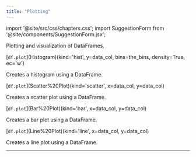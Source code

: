 ```yaml
---
title: "Plotting"
---
```


import '@site/src/css/chapters.css';
import SuggestionForm from '@site/components/SuggestionForm.jsx';

<p className="main-description">Plotting and visualization of DataFrames.</p>

<div className="method-container">
    <div className="method">
        [<code>df.plot</code>](Histogram)(kind='hist', y=data_col, bins=the_bins, density=True, ec='w')
    </div>
    <div className="description">
        <p>Creates a histogram using a DataFrame.</p>
    </div>
</div>

<div className="method-container">
    <div className="method">
        [<code>df.plot</code>](Scatter%20Plot)(kind='scatter', x=data_col, y=data_col)
    </div>
    <div className="description">
        <p>Creates a scatter plot using a DataFrame.</p>
    </div>
</div>

<div className="method-container">
    <div className="method">
        [<code>df.plot</code>](Bar%20Plot)(kind='bar', x=data_col, y=data_col)
    </div>
    <div className="description">
        <p>Creates a bar plot using a DataFrame.</p>
    </div>
</div>

<div className="method-container">
    <div className="method">
        [<code>df.plot</code>](Line%20Plot)(kind='line', x=data_col, y=data_col)
    </div>
    <div className="description">
        <p>Creates a line plot using a DataFrame.</p>
    </div>
</div>



---
<SuggestionForm/>